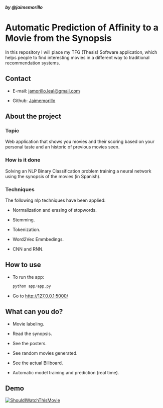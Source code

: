 ***by @jaimemorillo***

# Automatic Prediction of Affinity to a Movie from the Synopsis



In this repository I will place my TFG (Thesis) Software application, which helps people to find interesting movies in a different way to traditional recommendation systems.

## Contact

- E-mail: jamorillo.leal@gmail.com

- Github: [Jaimemorillo](https://github.com/Jaimemorillo)

  

## About the project

### Topic

Web application that shows you movies and their scoring based on your personal taste and an historic of previous movies seen.

### How is it done

Solving an NLP Binary Classification problem training a neural network using the synopsis of the movies (in Spanish).

### Techniques

The following nlp techniques have been applied:

- Normalization and erasing of stopwords.

- Stemming.

- Tokenization.

- Word2Vec Emmbedings.

- CNN and RNN.

  

## How to use

- To run the app:

  ```python
  python app/app.py
  ```

- Go to http://127.0.0.1:5000/


## What can you do?

- Movie labeling.

- Read the synopsis.

- See the posters.

- See random movies generated.

- See the actual Billboard.

- Automatic model training and prediction (real time).

  

## Demo

[![ShouldIWatchThisMovie](https://img.youtube.com/vi/1pWX_tmT7zg/0.jpg)](https://www.youtube.com/watch?v=1pWX_tmT7zg&feature=youtu.be)




